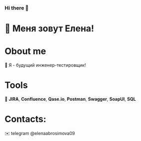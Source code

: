 ### Hi there 👋

<!--
**ElenaAbrosimova/ElenaAbrosimova** is a ✨ _special_ ✨ repository because its `README.md` (this file) appears on your GitHub profile.

Here are some ideas to get you started:

- 🔭 I’m currently working on ...
- 🌱 I’m currently learning ...
- 👯 I’m looking to collaborate on ...
- 🤔 I’m looking for help with ...
- 💬 Ask me about ...
- 📫 How to reach me: ...
- 😄 Pronouns: ...
- ⚡ Fun fact: ...
-->

# 👯 Меня зовут Елена!

# Obout me
:star2: Я - будущий инженер-тестировщик!

# Tools
:wrench: **JIRA**, **Confluence**, **Qase.io**, **Postman**, **Swagger**, **SoapUI**, **SQL**

# Contacts:
:envelope: telegram @elenaabrosimova09
